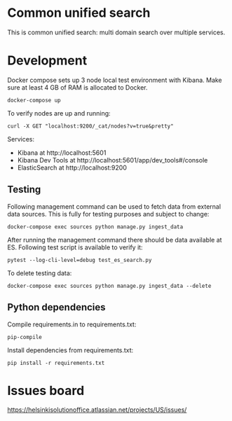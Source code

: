 # Common unified search

This is common unified search: multi domain search over multiple services.

# Development

Docker compose sets up 3 node local test environment with Kibana. Make sure at least 4 GB of RAM is allocated to Docker.

	docker-compose up

To verify nodes are up and running:

	curl -X GET "localhost:9200/_cat/nodes?v=true&pretty"

Services:

- Kibana at http://localhost:5601
- Kibana Dev Tools at http://localhost:5601/app/dev_tools#/console
- ElasticSearch at http://localhost:9200

## Testing

Following management command can be used to fetch data from external data sources.
This is fully for testing purposes and subject to change:

	docker-compose exec sources python manage.py ingest_data

After running the management command there should be data available at ES.
Following test script is available to verify it:

	pytest --log-cli-level=debug test_es_search.py

To delete testing data:

	docker-compose exec sources python manage.py ingest_data --delete

## Python dependencies

Compile requirements.in to requirements.txt:

	pip-compile

Install dependencies from requirements.txt:

	pip install -r requirements.txt

# Issues board

https://helsinkisolutionoffice.atlassian.net/projects/US/issues/